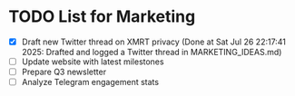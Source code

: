 # TODO List for Marketing

- [x] Draft new Twitter thread on XMRT privacy  (Done at Sat Jul 26 22:17:41 2025: Drafted and logged a Twitter thread in MARKETING_IDEAS.md)
- [ ] Update website with latest milestones
- [ ] Prepare Q3 newsletter
- [ ] Analyze Telegram engagement stats